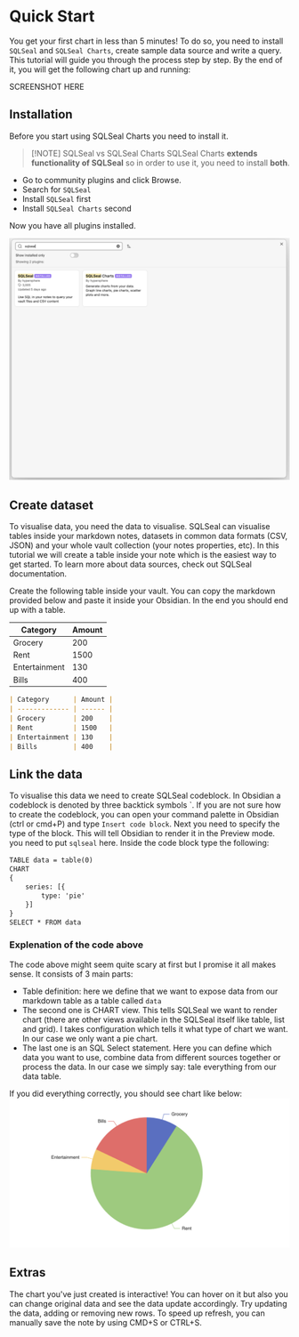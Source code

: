 # Quick Start

You get your first chart in less than 5 minutes! To do so, you need to install `SQLSeal` and `SQLSeal Charts`, create sample data source and write a query. This tutorial will guide you through the process step by step. By the end of it, you will get the following chart up and running:

SCREENSHOT HERE

## Installation
Before you start using SQLSeal Charts you need to install it.

> [!NOTE] SQLSeal vs SQLSeal Charts
> SQLSeal Charts **extends functionality of SQLSeal** so in order to use it, you need to install **both**.

- Go to community plugins and click Browse.
- Search for `SQLSeal`
- Install `SQLSeal` first
- Install `SQLSeal Charts` second

Now you have all plugins installed.

![Plugins](./images//community-plugins.png)

## Create dataset
To visualise data, you need the data to visualise. SQLSeal can visualise tables inside your markdown notes, datasets in common data formats (CSV, JSON) and your whole vault collection (your notes properties, etc). In this tutorial we will create a table inside your note which is the easiest way to get started. To learn more about data sources, check out SQLSeal documentation.

Create the following table inside your vault. You can copy the markdown provided below and paste it inside your Obsidian. In the end you should end up with a table.

| Category      | Amount |
| ------------- | ------ |
| Grocery       | 200    |
| Rent          | 1500   |
| Entertainment | 130    |
| Bills         | 400    |

```markdown
| Category      | Amount |
| ------------- | ------ |
| Grocery       | 200    |
| Rent          | 1500   |
| Entertainment | 130    |
| Bills         | 400    |
```

## Link the data
To visualise this data we need to create SQLSeal codeblock. In Obsidian a codeblock is denoted by three backtick symbols \`. If you are not sure how to create the codeblock, you can open your command palette in Obsidian (ctrl or cmd+P) and type `Insert code block`.
Next you need to specify the type of the block. This will tell Obsidian to render it in the Preview mode. you need to put `sqlseal` here.
Inside the code block type the following:
```sqlseal
TABLE data = table(0)
CHART 
{
	series: [{
		type: 'pie'
	}]
}
SELECT * FROM data
```

### Explenation of the code above
The code above might seem quite scary at first but I promise it all makes sense. It consists of 3 main parts:
- Table definition: here we define that we want to expose data from our markdown table as a table called `data`
- The second one is CHART view. This tells SQLSeal we want to render chart (there are other views available in the SQLSeal itself like table, list and grid). I takes configuration which tells it what type of chart we want. In our case we only want a pie chart.
- The last one is an SQL Select statement. Here you can define which data you want to use, combine data from different sources together or process the data. In our case we simply say: tale everything from our data table.

If you did everything correctly, you should see chart like below:
![Quick Start Chart](./images//quick-start-chart.png)


## Extras
The chart you've just created is interactive! You can hover on it but also you can change original data and see the data update accordingly. Try updating the data, adding or removing new rows. To speed up refresh, you can manually save the note by using CMD+S or CTRL+S.